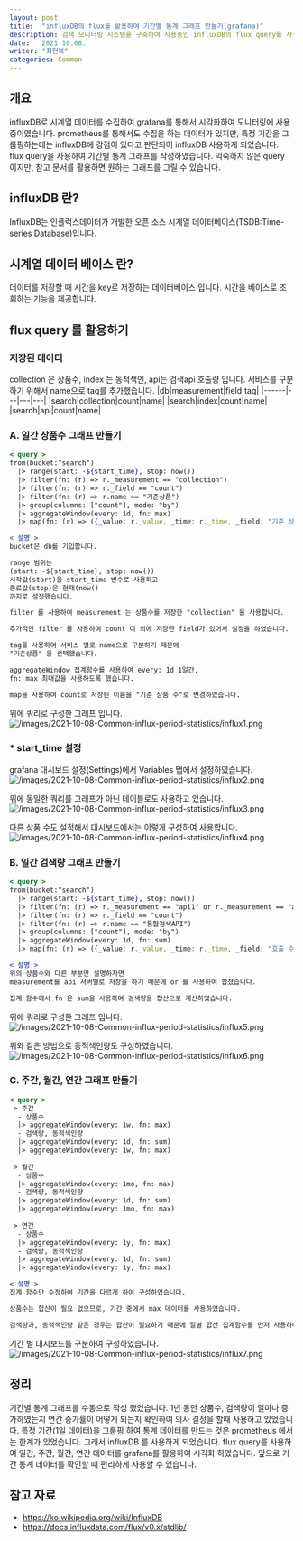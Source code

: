 ```yaml
---
layout: post
title:  "influxDB의 flux를 활용하여 기간별 통계 그래프 만들기(grafana)"
description: 검색 모니터링 시스템을 구축하여 사용중인 influxDB의 flux query를 사용하여 기간별 추이 그래프를 만들어 보았습니다.
date:   2021.10.08.
writer: "최현복"
categories: Common
---
```


## 개요
influxDB로 시계열 데이터를 수집하여 grafana를 통해서 시각화하여 모니터링에 사용중이였습니다.
prometheus를 통해서도 수집을 하는 데이터가 있지만, 특정 기간을 그룹핑하는데는 influxDB에 강점이 있다고 판단되어 influxDB 사용하게 되었습니다. flux query을 사용하여 기간별 통계 그래프를 작성하였습니다.
익숙하지 않은 query 이지만, 참고 문서를 활용하면 원하는 그래프를 그릴 수 있습니다.

## influxDB 란?
InfluxDB는 인플럭스데이터가 개발한 오픈 소스 시계열 데이터베이스(TSDB:Time-series Database)입니다.

## 시계열 데이터 베이스 란?
데이터를 저장할 때 시간을 key로 저장하는 데이터베이스 입니다.
시간을 베이스로 조회하는 기능을 제공합니다.

## flux query 를 활용하기

### 저장된 데이터
collection 은 상품수,
index 는 동적색인,
api는 검색api 호출량 입니다.
서비스를 구분하기 위해서 name으로 tag를 추가했습니다.
|db|measurement|field|tag|
|------|---|---|---|
|search|collection|count|name|
|search|index|count|name|
|search|api|count|name|

### A. 일간 상품수 그래프 만들기
```jsx
< query >
from(bucket:"search")
  |> range(start: -${start_time}, stop: now())
  |> filter(fn: (r) => r._measurement == "collection")
  |> filter(fn: (r) => r._field == "count")
  |> filter(fn: (r) => r.name == "기준상품")
  |> group(columns: ["count"], mode: "by")
  |> aggregateWindow(every: 1d, fn: max)
  |> map(fn: (r) => ({_value: r._value, _time: r._time, _field: "기준 상품 수"}))

< 설명 >
bucket은 db를 기입합니다.

range 범위는 
(start: -${start_time}, stop: now())
시작값(start)을 start_time 변수로 사용하고
종료값(stop)은 현재(now()
까지로 설정했습니다.

filter 를 사용하여 measurement 는 상품수를 저장한 "collection" 을 사용합니다.

추가적인 filter 를 사용하여 count 이 외에 저장한 field가 있어서 설정을 하였습니다.

tag를 사용하여 서비스 별로 name으로 구분하기 때문에
"기준상품" 을 선택했습니다.

aggregateWindow 집계함수를 사용하여 every: 1d 1일간, 
fn: max 최대값을 사용하도록 했습니다.

map을 사용하여 count로 저장된 이름을 "기준 상품 수"로 변경하였습니다.
```
위에 쿼리로 구성한 그래프 입니다.
![/images/2021-10-08-Common-influx-period-statistics/influx1.png](/images/2021-10-08-Common-influx-period-statistics/influx1.png)

### * start_time 설정
grafana 대시보드 설정(Settings)에서 Variables 탭에서 설정하였습니다.
![/images/2021-10-08-Common-influx-period-statistics/influx2.png](/images/2021-10-08-Common-influx-period-statistics/influx2.png)

위에 동일한 쿼리를 그래프가 아닌 테이블로도 사용하고 있습니다.
![/images/2021-10-08-Common-influx-period-statistics/influx3.png](/images/2021-10-08-Common-influx-period-statistics/influx3.png)

다른 상품 수도 설정해서 대시보드에서는 이렇게 구성하여 사용합니다.
![/images/2021-10-08-Common-influx-period-statistics/influx4.png](/images/2021-10-08-Common-influx-period-statistics/influx4.png)

### B. 일간 검색량 그래프 만들기
```jsx
< query >
from(bucket:"search")
  |> range(start: -${start_time}, stop: now())
  |> filter(fn: (r) => r._measurement == "api1" or r._measurement == "api2" or r._measurement == "api3")
  |> filter(fn: (r) => r._field == "count")
  |> filter(fn: (r) => r.name == "통합검색API")
  |> group(columns: ["count"], mode: "by")
  |> aggregateWindow(every: 1d, fn: sum)
  |> map(fn: (r) => ({_value: r._value, _time: r._time, _field: "호출 수"}))

< 설명 >
위의 상품수와 다른 부분만 설명하자면
measurement를 api 서버별로 저장을 하기 때문에 or 를 사용하여 합쳤습니다.

집계 함수에서 fn 은 sum을 사용하여 검색량을 합산으로 계산하였습니다.
```
위에 쿼리로 구성한 그래프 입니다.
![/images/2021-10-08-Common-influx-period-statistics/influx5.png](/images/2021-10-08-Common-influx-period-statistics/influx5.png)

위와 같은 방법으로 동적색인량도 구성하였습니다.
![/images/2021-10-08-Common-influx-period-statistics/influx6.png](/images/2021-10-08-Common-influx-period-statistics/influx6.png)

### C. 주간, 월간, 연간 그래프 만들기
```jsx
< query >
 > 주간
  - 상품수
  |> aggregateWindow(every: 1w, fn: max)
  - 검색량, 동적색인량 
  |> aggregateWindow(every: 1d, fn: sum)
  |> aggregateWindow(every: 1w, fn: max)
  
 > 월간
  - 상품수
  |> aggregateWindow(every: 1mo, fn: max)
  - 검색량, 동적색인량 
  |> aggregateWindow(every: 1d, fn: sum)
  |> aggregateWindow(every: 1mo, fn: max)
 
 > 연간
  - 상품수
  |> aggregateWindow(every: 1y, fn: max)
  - 검색량, 동적색인량 
  |> aggregateWindow(every: 1d, fn: sum)
  |> aggregateWindow(every: 1y, fn: max)

< 설명 >
집계 함수만 수정하여 기간을 다르게 하여 구성하였습니다.

상품수는 합산이 필요 없으므로, 기간 중에서 max 데이터를 사용하였습니다.

검색량과, 동적색인량 같은 경우는 합산이 필요하기 때문에 일별 합산 집계함수를 먼저 사용하여 데이터를 구성한 뒤 기간 중에 max 함수를 사용하여 일 합산 데이터로 기간중 최대값을 구하였습니다.
```

기간 별 대시보드를 구분하여 구성하였습니다.
![/images/2021-10-08-Common-influx-period-statistics/influx7.png](/images/2021-10-08-Common-influx-period-statistics/influx7.png)


## 정리
기간별 통계 그래프를 수동으로 작성 했었습니다.
1년 동안 상품수, 검색량이 얼마나 증가하였는지 연간 증가률이 어떻게 되는지 확인하여 의사 결정을 할때 사용하고 있었습니다.
특정 기간(1일 데이터)을 그룹핑 하여 통계 데이터를 만드는 것은 prometheus 에서는 한계가 있었습니다. 그래서 influxDB 를 사용하게 되었습니다. flux query를 사용하여 일간, 주간, 월간, 연간 데이터를 grafana를 활용하여 시각화 하였습니다. 앞으로 기간 통계 데이터를 확인할 때 편리하게 사용할 수 있습니다.


## 참고 자료
 - https://ko.wikipedia.org/wiki/InfluxDB
 - https://docs.influxdata.com/flux/v0.x/stdlib/